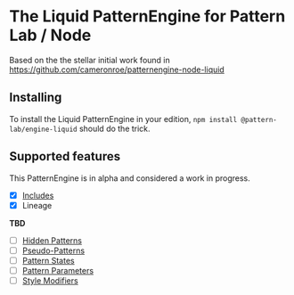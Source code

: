 # The Liquid PatternEngine for Pattern Lab / Node

Based on the the stellar initial work found in https://github.com/cameronroe/patternengine-node-liquid

## Installing

To install the Liquid PatternEngine in your edition, `npm install @pattern-lab/engine-liquid` should do the trick.

## Supported features

This PatternEngine is in alpha and considered a work in progress.

* [x] [Includes](https://patternlab.io/docs/including-patterns/)
* [x] Lineage

**TBD**

* [ ] [Hidden Patterns](https://patternlab.io/docs/hiding-patterns-in-the-navigation/)
* [ ] [Pseudo-Patterns](https://patternlab.io/docs/using-pseudo-patterns/)
* [ ] [Pattern States](https://patternlab.io/docs/using-pattern-states/)
* [ ] [Pattern Parameters](https://patternlab.io/docs/using-pattern-parameters/)
* [ ] [Style Modifiers](https://github.com/pattern-lab/patternlab-node/issues/1177)
